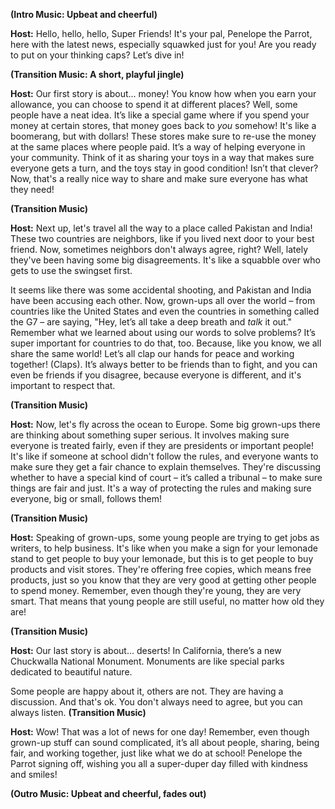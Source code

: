 **(Intro Music: Upbeat and cheerful)**

**Host:** Hello, hello, hello, Super Friends! It's your pal, Penelope the Parrot, here with the latest news, especially squawked just for you! Are you ready to put on your thinking caps? Let’s dive in!

**(Transition Music: A short, playful jingle)**

**Host:** Our first story is about... money! You know how when you earn your allowance, you can choose to spend it at different places? Well, some people have a neat idea. It’s like a special game where if you spend your money at certain stores, that money goes back to *you* somehow! It's like a boomerang, but with dollars! These stores make sure to re-use the money at the same places where people paid. It’s a way of helping everyone in your community. Think of it as sharing your toys in a way that makes sure everyone gets a turn, and the toys stay in good condition! Isn’t that clever? Now, that's a really nice way to share and make sure everyone has what they need!

**(Transition Music)**

**Host:** Next up, let's travel all the way to a place called Pakistan and India! These two countries are neighbors, like if you lived next door to your best friend. Now, sometimes neighbors don't always agree, right? Well, lately they've been having some big disagreements. It's like a squabble over who gets to use the swingset first.

It seems like there was some accidental shooting, and Pakistan and India have been accusing each other. Now, grown-ups all over the world – from countries like the United States and even the countries in something called the G7 – are saying, "Hey, let’s all take a deep breath and *talk* it out." Remember what we learned about using our words to solve problems? It’s super important for countries to do that, too. Because, like you know, we all share the same world! Let’s all clap our hands for peace and working together! (Claps). It’s always better to be friends than to fight, and you can even be friends if you disagree, because everyone is different, and it's important to respect that.

**(Transition Music)**

**Host:** Now, let's fly across the ocean to Europe. Some big grown-ups there are thinking about something super serious. It involves making sure everyone is treated fairly, even if they are presidents or important people! It's like if someone at school didn't follow the rules, and everyone wants to make sure they get a fair chance to explain themselves. They're discussing whether to have a special kind of court – it’s called a tribunal – to make sure things are fair and just. It's a way of protecting the rules and making sure everyone, big or small, follows them!

**(Transition Music)**

**Host:** Speaking of grown-ups, some young people are trying to get jobs as writers, to help business. It's like when you make a sign for your lemonade stand to get people to buy your lemonade, but this is to get people to buy products and visit stores. They're offering free copies, which means free products, just so you know that they are very good at getting other people to spend money. Remember, even though they're young, they are very smart. That means that young people are still useful, no matter how old they are!

**(Transition Music)**

**Host:** Our last story is about... deserts! In California, there’s a new Chuckwalla National Monument. Monuments are like special parks dedicated to beautiful nature.

Some people are happy about it, others are not. They are having a discussion. And that's ok. You don't always need to agree, but you can always listen.
**(Transition Music)**

**Host:** Wow! That was a lot of news for one day! Remember, even though grown-up stuff can sound complicated, it’s all about people, sharing, being fair, and working together, just like what we do at school! Penelope the Parrot signing off, wishing you all a super-duper day filled with kindness and smiles!

**(Outro Music: Upbeat and cheerful, fades out)**
